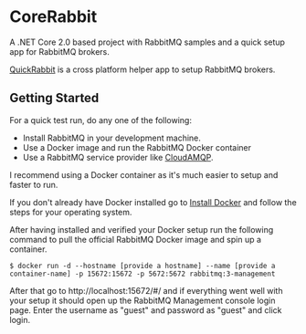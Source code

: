 # CoreRabbit

A .NET Core 2.0 based project with RabbitMQ samples and a quick setup app for RabbitMQ brokers.

[QuickRabbit](https://github.com/rupinjairaj/CoreRabbit/tree/master/QuickRabbit "QuickRabbit") is a cross platform helper app to setup RabbitMQ brokers.

## Getting Started

For a quick test run, do any one of the following: 
* Install RabbitMQ in your development machine.
* Use a Docker image and run the RabbitMQ Docker container
* Use a RabbitMQ service provider like [CloudAMQP](https://www.cloudamqp.com/).

I recommend using a Docker container as it's much easier to setup and faster to run.

If you don't already have Docker installed go to [Install Docker](https://docs.docker.com/engine/installation/ "Install Docker") and follow the steps for your operating system.

After having installed and verified your Docker setup run the following command to pull the official RabbitMQ Docker image and spin up a container.

```
$ docker run -d --hostname [provide a hostname] --name [provide a container-name] -p 15672:15672 -p 5672:5672 rabbitmq:3-management
```

After that go to http://localhost:15672/#/ and if everything went well with your setup it should open up the RabbitMQ Management console login page.
Enter the username as "guest" and password as "guest" and click login.